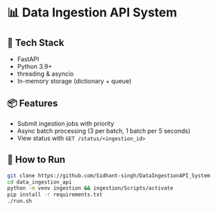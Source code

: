 # 📊 Data Ingestion API System

## 🔧 Tech Stack
- FastAPI
- Python 3.9+
- threading & asyncio
- In-memory storage (dictionary + queue)

## 📦 Features
- Submit ingestion jobs with priority
- Async batch processing (3 per batch, 1 batch per 5 seconds)
- View status with `GET /status/<ingestion_id>`

## 🚀 How to Run

```bash
git clone https://github.com/Sidhant-singh/DataIngestionAPI_System
cd data_ingestion_api
python -m venv ingestion && ingestion/Scripts/activate 
pip install -r requirements.txt
./run.sh
